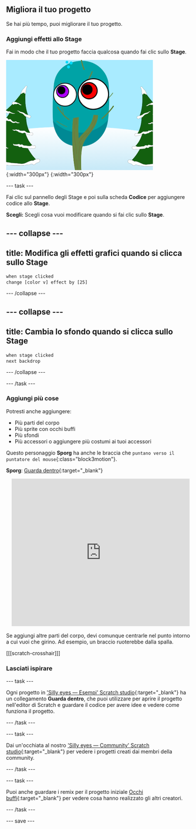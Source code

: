 ## Migliora il tuo progetto

Se hai più tempo, puoi migliorare il tuo progetto.

### Aggiungi effetti allo Stage

Fai in modo che il tuo progetto faccia qualcosa quando fai clic sullo **Stage**.

![Lo Stage con effetti grafici.](images/stage-effects.png)
{:width="300px"}
{:width="300px"}

--- task ---

Fai clic sul pannello degli Stage e poi sulla scheda **Codice** per aggiungere codice allo **Stage**.

**Scegli:** Scegli cosa vuoi modificare quando si fai clic sullo **Stage**.

--- collapse ---
---
title: Modifica gli effetti grafici quando si clicca sullo Stage
---

```blocks3
when stage clicked
change [color v] effect by [25]
```

--- /collapse ---

--- collapse ---
---
title: Cambia lo sfondo quando si clicca sullo Stage
---

```blocks3
when stage clicked
next backdrop
```

--- /collapse ---

--- /task ---

### Aggiungi più cose

Potresti anche aggiungere:
- Più parti del corpo
- Più sprite con occhi buffi
- Più sfondi
- Più accessori o aggiungere più costumi ai tuoi accessori

Questo personaggio **Sporg** ha anche le braccia che `puntano verso il puntatore del mouse`{:class="block3motion"}.

**Sporg**: [Guarda dentro](https://scratch.mit.edu/projects/946649407/editor){:target="_blank"}
<div class="scratch-preview" style="margin-left: 15px;">
  <iframe allowtransparency="true" width="485" height="402" src="https://scratch.mit.edu/projects/embed/946649407/?autostart=false" frameborder="0"></iframe>
</div>

Se aggiungi altre parti del corpo, devi comunque centrarle nel punto intorno a cui vuoi che girino. Ad esempio, un braccio ruoterebbe dalla spalla.

[[[scratch-crosshair]]]

### Lasciati ispirare

--- task ---

Ogni progetto in ['Silly eyes — Esempi' Scratch studio](https://scratch.mit.edu/studios/29029028){:target="_blank"} ha un collegamento **Guarda dentro**, che puoi utilizzare per aprire il progetto nell'editor di Scratch e guardare il codice per avere idee e vedere come funziona il progetto.

--- /task ---

--- task ---

Dai un'occhiata al nostro ['Silly eyes — Community' Scratch studio](https://scratch.mit.edu/studios/29120534){:target="_blank"} per vedere i progetti creati dai membri della community.

--- /task ---

--- task ---

Puoi anche guardare i remix per il progetto iniziale [Occhi buffi](https://scratch.mit.edu/projects/582221984/remixes){:target="_blank"} per vedere cosa hanno realizzato gli altri creatori.

--- /task ---

--- save ---
